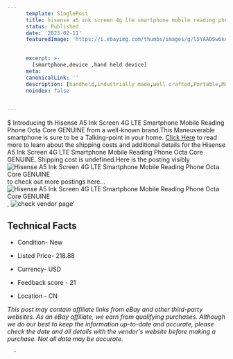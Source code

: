 ```yaml
---
      template: SinglePost
      title: hisense a5 ink screen 4g lte smartphone mobile reading phone octa core genuine
      status: Published
      date: '2023-02-11'
      featuredImage: 'https://i.ebayimg.com/thumbs/images/g/l5YAAOSw6kdgdPJC/s-l225.jpg'
       

      excerpt: >-
        [smartphone,device ,hand held device]
      meta:
      canonicalLink: ''
      description: [handheld,industrially made,well crafted,Portable,Mobile,Compact,Convenient,Lightweight,Maneuverable,Man-portable,Miniature,Carriable,Hand-held,Light,Holdable,Transportable,Mobile device,Pocket-sized,On-the-go,Wireless,Cordless,Compact size,Convenient size, smartphone,device ,hand held device]
      noindex: false
      

---
```

$
      Introducing th Hisense A5 Ink Screen 4G LTE Smartphone Mobile Reading Phone Octa Core GENUINE from a well-known brand.This Maneuverable smartphone is sure to be a Talking-point in your home. [Click Here](https://www.ebay.com/itm/234176527300?hash=item3686023bc4%3Ag%3Al5YAAOSw6kdgdPJC&amdata=enc%3AAQAHAAAA4O6NVgIkBKH5KjD7XvxYmkN1KGSA%2FlvhMcf4PCmSg1ZhdbrdomVKnysyHeMZLtlhTm0GBhJw4WYrPmJJ4MhwcvFBl2ayk2x8ThKaUkAlMU9C%2Fa7wT0LGy3fRP%2FqKatJIGr2JgOMjnDC3VGcWXCwWDeZwd%2Fu1tksyysxivaDb2t8rPmlptBHiFSXjpdPVwqpNwp6rAYrAndj9my%2Fv2SNwO%2BaWCAwq%2Fmc4Lz9WRNcJ3lahLHzWNZufjdvsnFwx1aUCVH4e0ppIcPEn%2FYhV8WtJsOg083EvcVVPMPmJnwv3yGfV&mkevt=1&mkcid=1&mkrid=711-53200-19255-0&campid=%253CePNCampaignId%253E&customid=%253CreferenceId%253E&toolid=10049) to read more to learn about the shipping costs and additional details for the Hisense A5 Ink Screen 4G LTE Smartphone Mobile Reading Phone Octa Core GENUINE. Shipping cost is undefined.Here is the posting visibly ![Hisense A5 Ink Screen 4G LTE Smartphone Mobile Reading Phone Octa Core GENUINE](https://i.ebayimg.com/thumbs/images/g/l5YAAOSw6kdgdPJC/s-l225.jpg) to check out more postings here... ![Hisense A5 Ink Screen 4G LTE Smartphone Mobile Reading Phone Octa Core GENUINE](https://i.ebayimg.com/images/g/l5YAAOSw6kdgdPJC/s-l960.jpg), ![check vendor page](https://origin-galleryplus.ebayimg.com/ws/web/234176527300_2_0_1/225x225.jpg,https://origin-galleryplus.ebayimg.com/ws/web/234176527300_3_0_1/225x225.jpg,https://origin-galleryplus.ebayimg.com/ws/web/234176527300_4_0_1/225x225.jpg,https://origin-galleryplus.ebayimg.com/ws/web/234176527300_5_0_1/225x225.jpg,https://origin-galleryplus.ebayimg.com/ws/web/234176527300_6_0_1/225x225.jpg,https://origin-galleryplus.ebayimg.com/ws/web/234176527300_7_0_1/225x225.jpg,https://origin-galleryplus.ebayimg.com/ws/web/234176527300_8_0_1/225x225.jpg,https://origin-galleryplus.ebayimg.com/ws/web/234176527300_9_0_1/225x225.jpg,https://origin-galleryplus.ebayimg.com/ws/web/234176527300_10_0_1/225x225.jpg,https://origin-galleryplus.ebayimg.com/ws/web/234176527300_11_0_1/225x225.jpg,https://origin-galleryplus.ebayimg.com/ws/web/234176527300_12_0_1/225x225.jpg)'

      

 ## Technical Facts 



     
      

 - Condition- New 


      

 - Listed Price- 218.88 


      

 - Currency- USD 


      

 - Feedback score - 21 


      

 - Location - CN 


      
      

 *_This post may contain affiliate links from eBay and other third-party websites. As an eBay affiliate, we earn from qualifying purchases. Although we do our best to keep the information up-to-date and accurate, please check the date and all details with the vendor's website before making a purchase. Not all data may be accurate._*




      -
